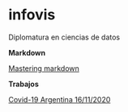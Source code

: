 # infovis
Diplomatura en ciencias de datos

**Markdown**

[Mastering markdown](https://guides.github.com/features/mastering-markdown/)

**Trabajos**

[Covid-19 Argentina 16/11/2020](https://facundososalopez.github.io/infovis/covid-19_2020-11-16.html)
